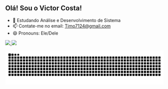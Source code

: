 ## Olá! Sou o Victor Costa!

- 🌱 Estudando Análise e Desenvolvimento de Sistema
- 📫 Contate-me no email: Timo7124@gmail.com
- 😄 Pronouns: Ele/Dele

<div>
  <a href="https://github.com/Timo-111">
  <img height="180em" src="https://github-readme-stats.vercel.app/api?username=Timo-111&show_icons=true&theme=cracul&include_all_commits=true&count_private=true"/>
  <img height="180em" src="https://github-readme-stats.vercel.app/api/top-langs/?username=Timo-111&layout=compact&langs_count=16&theme=dracula"/>
</div>

<div>

  ![Snake animation](https://github.com/Timo-111/Timo-111/blob/output/github-contribution-grid-snake.svg)
  
</div>
